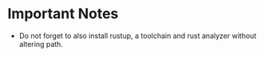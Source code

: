 # Important Notes

- Do not forget to also install rustup, a toolchain and rust analyzer without altering path.
